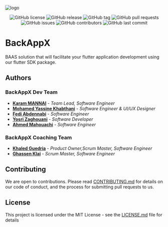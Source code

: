 ![logo](https://github.com/BackAppX/.github/assets/58667227/bae3d1e7-6927-4cb5-b656-64dc775a8532)
<div align="center">
 
![GitHub license](https://img.shields.io/github/license/Naereen/StrapDown.js.svg)
![GitHub release](https://img.shields.io/github/release/Naereen/StrapDown.js.svg)
![GitHub tag](https://img.shields.io/github/tag/Naereen/StrapDown.js.svg)
![GitHub pull requests](https://img.shields.io/github/issues-pr/Naereen/StrapDown.js.svg)
![GitHub issues](https://img.shields.io/github/issues/BackAppX/BackAppX)
![GitHub contributors](https://img.shields.io/github/contributors/BackAppX/BackAppX)
![GitHub last commit](https://img.shields.io/github/last-commit/BackAppX/BackAppX)

</div>

# BackAppX
 BAAS solution that will facilitate 
your flutter application development using our flutter SDK package.

## Authors
### BackAppX Dev Team
* **[Karam MANNAI]("https://github.com/KvRae")** - *Team Lead, Software Engineer*
* **[Mohamed Yassine Khabthani]("https://github.com/medyassin-khabthani")** - *Software Engineer & UI/UX Designer*
* **[Fedi Abdennabi]("https://github.com/fedi-abdennabi")** - *Software Engineer*
* **[Yosri Zaghouani]("https://github.com/YosriZaghouani21")** - *Software Developer*
* **[Ahmed Mahouachi]("https://github.com/ahmedMahoauchi")** - *Software Engineer*
### BackAppX Coaching Team
* **[Khaled Guedria]("https://github.com/khaledGuedria")** - *Product Owner,Scrum Master, Software Engineer*
* **[Ghassen Klai]("https://github.com/KlaiGhassen")** - *Scrum Master, Software Engineer*


## Contributing
We are open to contributions. Please read [CONTRIBUTING.md](CONTRIBUTING.md) for details on our code of conduct,
and the process for submitting pull requests to us.


## License
This project is licensed under the MIT License - see the [LICENSE.md](LICENSE.md) file for details

